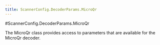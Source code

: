 ```yaml
---
title: ScannerConfig.DecoderParams.MicroQr
---
```

#ScannerConfig.DecoderParams.MicroQr

The MicroQr class provides access to parameters that are available
 for the MicroQr decoder.

